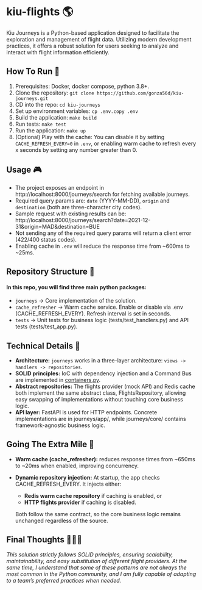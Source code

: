 # kiu-flights 🌎

Kiu Journeys is a Python-based application designed to facilitate the exploration and management of flight data. Utilizing modern development practices, it offers a robust solution for users seeking to analyze and interact with flight information efficiently.

## How To Run 🚀

1. Prerequisites: Docker, docker compose, python 3.8+.
2. Clone the repository: `git clone https://github.com/gonza56d/kiu-journeys.git`
3. CD into the repo: `cd kiu-journeys`
4. Set up environment variables: `cp .env.copy .env` 
5. Build the application: `make build`
6. Run tests: `make test`
7. Run the application: `make up`
8. (Optional) Play with the cache: You can disable it by setting `CACHE_REFRESH_EVERY=0` in `.env`, or enabling warm cache to refresh every x seconds by setting any number greater than 0.

## Usage 🎮

- The project exposes an endpoint in http://localhost:8000/journeys/search for fetching available journeys.
- Required query params are: `date` (YYYY-MM-DD), `origin` and `destination` (both are three-character city codes).
- Sample request with existing results can be: http://localhost:8000/journeys/search?date=2021-12-31&origin=MAD&destination=BUE
- Not sending any of the required query params will return a client error (422/400 status codes).
- Enabling cache in `.env` will reduce the response time from ~600ms to ~25ms.

## Repository Structure 📂
#### In this repo, you will find three main python packages:

- `journeys` -> Core implementation of the solution.
- `cache_refresher` -> Warm cache service. Enable or disable via .env (CACHE_REFRESH_EVERY). Refresh interval is set in seconds. 
- `tests` -> Unit tests for business logic (tests/test_handlers.py) and API tests (tests/test_app.py). 

## Technical Details 🔧

- **Architecture:** `journeys` works in a three-layer architecture: `views -> handlers -> repositories`.
- **SOLID principles:** IoC with dependency injection and a Command Bus are implemented in [containers.py](https://github.com/gonza56d/kiu-journeys/blob/master/journeys/containers.py).
- **Abstract repositories:** The flights provider (mock API) and Redis cache both implement the same abstract class, FlightsRepository, allowing easy swapping of implementations without touching core business logic.
- **API layer:** FastAPI is used for HTTP endpoints. Concrete implementations are in journeys/app/, while journeys/core/ contains framework-agnostic business logic.

## Going The Extra Mile 🚀

- **Warm cache (cache_refresher):** reduces response times from ~650ms to ~20ms when enabled, improving concurrency.
- **Dynamic repository injection:** At startup, the app checks CACHE_REFRESH_EVERY. It injects either:

    - **Redis warm cache repository** if caching is enabled, or
    - **HTTP flights provider** if caching is disabled.

  Both follow the same contract, so the core business logic remains unchanged regardless of the source.

## Final Thoughts 👨🏻‍💻

*This solution strictly follows SOLID principles, ensuring scalability, maintainability, and easy substitution of different flight providers. At the same time, I understand that some of these patterns are not always the most common in the Python community, and I am fully capable of adapting to a team’s preferred practices when needed.*

